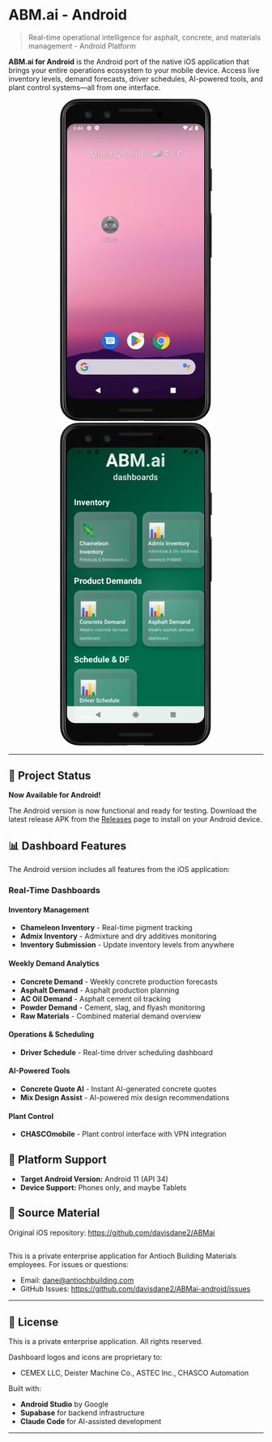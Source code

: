 # ABM.ai - Android

> Real-time operational intelligence for asphalt, concrete, and materials management - Android Platform

**ABM.ai for Android** is the Android port of the native iOS application that brings your entire operations ecosystem to your mobile device. Access live inventory levels, demand forecasts, driver schedules, AI-powered tools, and plant control systems—all from one interface.

<p align="center">
  <img src="GithubUpdates/android1.png" width="300" alt="ABM.ai on Android Home Screen" />
  <img src="GithubUpdates/android2.png" width="300" alt="ABM.ai Dashboard Interface" />
</p>

---
## 📱 Project Status
**Now Available for Android!**

The Android version is now functional and ready for testing. Download the latest release APK from the [Releases](https://github.com/davisdane2/ABMai-android/releases) page to install on your Android device.

## 📊 Dashboard Features
The Android version includes all features from the iOS application:
### Real-Time Dashboards

#### **Inventory Management**
- **Chameleon Inventory** - Real-time pigment tracking
- **Admix Inventory** - Admixture and dry additives monitoring
- **Inventory Submission** - Update inventory levels from anywhere

#### **Weekly Demand Analytics**
- **Concrete Demand** - Weekly concrete production forecasts
- **Asphalt Demand** - Asphalt production planning
- **AC Oil Demand** - Asphalt cement oil tracking
- **Powder Demand** - Cement, slag, and flyash monitoring
- **Raw Materials** - Combined material demand overview

#### **Operations & Scheduling**
- **Driver Schedule** - Real-time driver scheduling dashboard

#### **AI-Powered Tools**
- **Concrete Quote AI** - Instant AI-generated concrete quotes
- **Mix Design Assist** - AI-powered mix design recommendations

#### **Plant Control**
- **CHASCOmobile** - Plant control interface with VPN integration

## 📱 Platform Support

- **Target Android Version:** Android 11 (API 34)
- **Device Support:** Phones only, and maybe Tablets

## 📖 Source Material
Original iOS repository: https://github.com/davisdane2/ABMai

## 
This is a private enterprise application for Antioch Building Materials employees.
For issues or questions:
- Email: dane@antiochbuilding.com
- GitHub Issues: https://github.com/davisdane2/ABMai-android/issues

---

## 📄 License

This is a private enterprise application. All rights reserved.

Dashboard logos and icons are proprietary to:
- CEMEX LLC, Deister Machine Co., ASTEC Inc., CHASCO Automation

Built with:
- **Android Studio** by Google
- **Supabase** for backend infrastructure
- **Claude Code** for AI-assisted development
---

